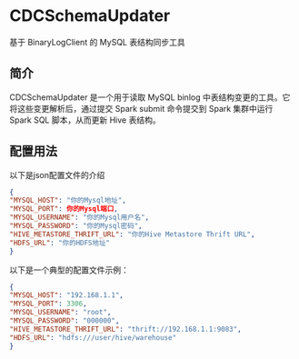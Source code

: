 # CDCSchemaUpdater

基于 BinaryLogClient 的 MySQL 表结构同步工具

## 简介

CDCSchemaUpdater 是一个用于读取 MySQL binlog 中表结构变更的工具。它将这些变更解析后，通过提交 Spark submit 命令提交到 Spark 集群中运行 Spark SQL 脚本，从而更新 Hive 表结构。

## 配置用法

以下是json配置文件的介绍
```json
{
"MYSQL_HOST": "你的Mysql地址",
"MYSQL_PORT": 你的Mysql端口,
"MYSQL_USERNAME": "你的Mysql用户名",
"MYSQL_PASSWORD": "你的Mysql密码",
"HIVE_METASTORE_THRIFT_URL": "你的Hive Metastore Thrift URL",
"HDFS_URL": "你的HDFS地址"
}
```
以下是一个典型的配置文件示例：
```json
{
"MYSQL_HOST": "192.168.1.1",
"MYSQL_PORT": 3306,
"MYSQL_USERNAME": "root",
"MYSQL_PASSWORD": "000000",
"HIVE_METASTORE_THRIFT_URL": "thrift://192.168.1.1:9083",
"HDFS_URL": "hdfs:///user/hive/warehouse"
}
```